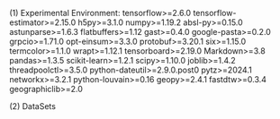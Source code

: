 (1) Experimental Environment:
tensorflow>=2.6.0
tensorflow-estimator>=2.15.0
h5py>=3.1.0
numpy>=1.19.2
absl-py>=0.15.0
astunparse>=1.6.3
flatbuffers>=1.12
gast>=0.4.0
google-pasta>=0.2.0
grpcio>=1.71.0
opt-einsum>=3.3.0
protobuf>=3.20.1
six>=1.15.0
termcolor>=1.1.0
wrapt>=1.12.1
tensorboard>=2.19.0
Markdown>=3.8
pandas>=1.3.5
scikit-learn>=1.2.1
scipy>=1.10.0
joblib>=1.4.2
threadpoolctl>=3.5.0
python-dateutil>=2.9.0.post0
pytz>=2024.1
networkx>=3.2.1
python-louvain>=0.16
geopy>=2.4.1
fastdtw>=0.3.4
geographiclib>=2.0

(2) DataSets
